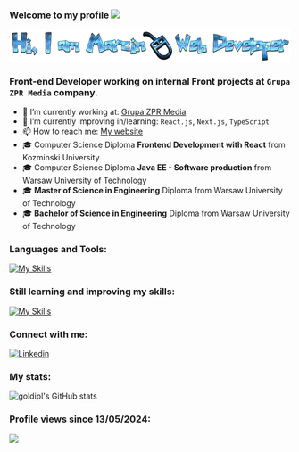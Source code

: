 ### Welcome to my profile <img src="https://media.giphy.com/media/hvRJCLFzcasrR4ia7z/giphy.gif" width="25px"></a>
![Header](./hero-img.png)

### Front-end Developer working on internal Front projects at ```Grupa ZPR Media``` company.

- 🔭 I’m currently working at: <a href="https://www.grupazpr.pl/" target="_blank">Grupa ZPR Media</a>
- 🌱 I’m currently improving in/learning: `React.js`, `Next.js`, `TypeScript`
- 📫 How to reach me: <a href="https://mgodlewskidev.pl/" target="_blank">My website</a>
- 🎓 Computer Science Diploma **Frontend Development with React** from Kozminski University
- 🎓 Computer Science Diploma **Java EE - Software production** from Warsaw University of Technology
- 🎓 **Master of Science in Engineering** Diploma from Warsaw University of Technology
- 🎓 **Bachelor of Science in Engineering** Diploma from Warsaw University of Technology

### Languages and Tools:
[![My Skills](https://skillicons.dev/icons?i=html,css,sass,tailwind,materialui,styledcomponents,bootstrap,js,jquery,ts,react,java,git,jest,nodejs,webpack,vite,vscode,eclipse,idea,figma,xd,ps,netlify,heroku,github,gitlab&perline=10)](https://skillicons.dev)

### Still learning and improving my skills:
[![My Skills](https://skillicons.dev/icons?i=ts,react,nodejs,jest,php,vue,next,threejs,angular&perline=10)](https://skillicons.dev)

### Connect with me:

<a href="https://www.linkedin.com/in/goldipl/" target="_blank">
    <img src="https://img.shields.io/badge/linkedin-blue?style=for-the-badge&logo=linkedin" alt="Linkedin">
</a>

### My stats:
![goldipl's GitHub stats](https://github-readme-stats.vercel.app/api?username=goldipl&show_icons=true&theme=dracula)

### Profile views since 13/05/2024:
![](https://komarev.com/ghpvc/?username=goldiple&style=for-the-badge&color=blueviolet)
